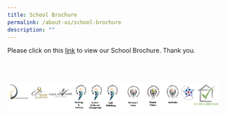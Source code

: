 ```yaml
---
title: School Brochure
permalink: /about-us/school-brochure
description: ""
---
```


Please click on this [link](/files/NTU-Academic-Calendar_AY2022-23-(Semester).pdf) to view our School Brochure. Thank you.

<br>
<br>
<br>

<style>  
img {  
  display: block;  
  margin-left: auto;  
  margin-right: auto;  
}  
</style>  
<body><img src="/images/banner_awards_.png" alt="banner awards" style="width:95%;">  
  
</body>
